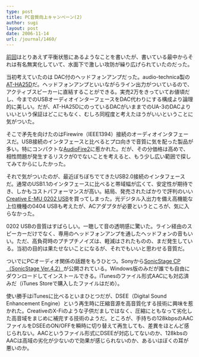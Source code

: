 ```yaml
---
type: post
title: PC音質向上キャンペーン(2)
author: sugi
layout: post
date: 2006-11-14
url: /journal/1460/
---
```

[前回][1]はとりあえず平衡状態にあるようなことを書いたが、書いている最中からそれは有名無実化していて、水面下で激しい攻防が繰り広げられていたのだった。

当初考えていたのは DAC付のヘッドフォンアンプだった。audio-technica製の<a href="http://www.audio-technica.co.jp/products/dj-plus/at-ha25d.html" onclick="_gaq.push(['_trackEvent', 'outbound-article', 'http://www.audio-technica.co.jp/products/dj-plus/at-ha25d.html', 'AT-HA25D']);" >AT-HA25D</a>だ。ヘッドフォンアンプといいながらライン出力がついているので、アクティブスピーカーに直結することができる。実売2万をきっていてお値頃だし、今までのUSBオーディオインターフェースをDAC代わりにする構成より論理的に美しい。だが、AT-HA25DにのっているDACがいままでのUA-3のDACよりいいという保証はどこにもなく、むしろ同程度と考えたほうがいいということに気がついた。

そこで矛先を向けたのはFirewire（IEEE1394）接続のオーディオインタフェースだ。USB接続のインタフェースと比べるとプロ向きで音質に気を配った製品が多い。特にコンパクトな<a href="http://www.echoaudio.com/Products/FireWire/AudioFire2/index.php" onclick="_gaq.push(['_trackEvent', 'outbound-article', 'http://www.echoaudio.com/Products/FireWire/AudioFire2/index.php', 'AudioFire2']);" >AudioFire2</a>に惹かれた。だが、その分価格は高めで、相性問題が発生するリスクが0でないことを考えると、もう少し広い範囲で探してみてからにしたかった。

それで気がついたのが、最近ぼちぼちでてきたUSB2.0接続のインタフェースだ。通常のUSB1.1のインタフェースに比べると帯域幅が広くて、安定性が期待でき、しかもコストパフォーマンスが高い。結局、発売されたばかりで評判のいい<a href="http://www.jp.creative.com/products/product.asp?category=237&subcategory=609&product=15186" onclick="_gaq.push(['_trackEvent', 'outbound-article', 'http://www.jp.creative.com/products/product.asp?category=237&subcategory=609&product=15186', 'Creative E-MU 0202 USB']);" >Creative E-MU 0202 USB</a>を買ってしまった。光デジタル入出力を備え高機能な上位機種の0404 USBも考えたが、ACアダプタが必要というところが、気に入らなかった。

0202 USBの音質はすばらしい。一聴して音の透明感に驚いた。ライン経由のスピーカーだけでなく、専用のヘッドフォンアンプを通したヘッドフォンの音もいい。ただ、高負荷時のプチプチノイズは、軽減はされたものの、まだ発生している。当初の目的は果たせないことになるが、それでもいいと思わせる音質だ。

ついでにPCオーディオ関係の話題をもうひとつ。Sonyから<a href="http://www.sony.jp/support/p-audio/contents/download/ss34_dl_01.html" onclick="_gaq.push(['_trackEvent', 'outbound-article', 'http://www.sony.jp/support/p-audio/contents/download/ss34_dl_01.html', 'SonicStage CP（SonicStage Ver.4.2）']);" >SonicStage CP（SonicStage Ver.4.2）</a>が公開されている。Windows版のみだが誰でも自由にダウンロードしてインストールできる。iTunesのファイル形式AACにも対応済みだ（iTunes Storeで購入したファイルはだめ）。

使い勝手はiTunesに比べるといまひとつだが、DSEE（Digital Sound Enhancement Engine）という再生時に圧縮音源を高音質化する技術に興味を惹かれた。CreativeのX-Fiのような子供だましではなく、圧縮にともなって劣化した高音域をまじめに補完する技術のようだ。ところが、手持ちの128kbpsのAACファイルをDSEEのON/OFFを瞬時に切り替えて再生しても、差異をほとんど感じられない。AACというファイル形式にDSEEが対応してないのか、128kbsのAACは高域の劣化が少ないので効果が感じられないのか、あるいはぼくの耳が悪いのか。


 [1]: /journal/001457.html